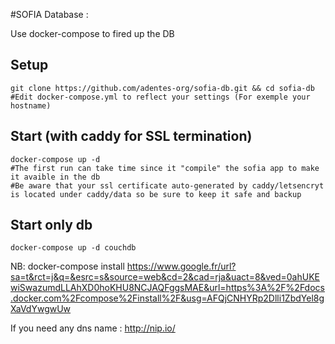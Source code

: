 #SOFIA Database :

Use docker-compose to fired up the DB

## Setup
```
git clone https://github.com/adentes-org/sofia-db.git && cd sofia-db
#Edit docker-compose.yml to reflect your settings (For exemple your hostname)
```
## Start (with caddy for SSL termination)

```
docker-compose up -d
#The first run can take time since it "compile" the sofia app to make it avaible in the db
#Be aware that your ssl certificate auto-generated by caddy/letsencryt is located under caddy/data so be sure to keep it safe and backup 
```

## Start only db
```
docker-compose up -d couchdb
``` 
 
NB: docker-compose install  https://www.google.fr/url?sa=t&rct=j&q=&esrc=s&source=web&cd=2&cad=rja&uact=8&ved=0ahUKEwiSwazumdLLAhXD0hoKHU8NCJAQFggsMAE&url=https%3A%2F%2Fdocs.docker.com%2Fcompose%2Finstall%2F&usg=AFQjCNHYRp2Dlli1ZbdYel8gXaVdYwgwUw

If you need any dns name : http://nip.io/
